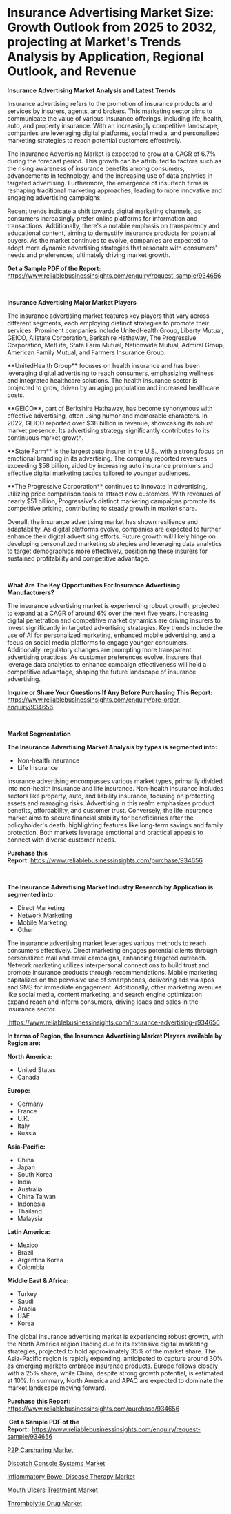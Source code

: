 <p><h1>Insurance Advertising Market Size: Growth Outlook from 2025 to 2032, projecting at Market's Trends Analysis by Application, Regional Outlook, and Revenue</h1></p><p><strong>Insurance Advertising Market Analysis and Latest Trends</strong></p>
<p><p>Insurance advertising refers to the promotion of insurance products and services by insurers, agents, and brokers. This marketing sector aims to communicate the value of various insurance offerings, including life, health, auto, and property insurance. With an increasingly competitive landscape, companies are leveraging digital platforms, social media, and personalized marketing strategies to reach potential customers effectively.</p><p>The Insurance Advertising Market is expected to grow at a CAGR of 6.7% during the forecast period. This growth can be attributed to factors such as the rising awareness of insurance benefits among consumers, advancements in technology, and the increasing use of data analytics in targeted advertising. Furthermore, the emergence of insurtech firms is reshaping traditional marketing approaches, leading to more innovative and engaging advertising campaigns.</p><p>Recent trends indicate a shift towards digital marketing channels, as consumers increasingly prefer online platforms for information and transactions. Additionally, there's a notable emphasis on transparency and educational content, aiming to demystify insurance products for potential buyers. As the market continues to evolve, companies are expected to adopt more dynamic advertising strategies that resonate with consumers' needs and preferences, ultimately driving market growth.</p></p>
<p><strong>Get a Sample PDF of the Report:&nbsp;</strong> <a href="https://www.reliablebusinessinsights.com/enquiry/request-sample/934656?utm_campaign=1106&utm_medium=2&utm_source=Github&utm_content=ia&utm_term=07032025&utm_id=insurance-advertising">https://www.reliablebusinessinsights.com/enquiry/request-sample/934656</a></p>
<p>&nbsp;</p>
<p><strong>Insurance Advertising Major Market Players</strong></p>
<p><p>The insurance advertising market features key players that vary across different segments, each employing distinct strategies to promote their services. Prominent companies include UnitedHealth Group, Liberty Mutual, GEICO, Allstate Corporation, Berkshire Hathaway, The Progressive Corporation, MetLife, State Farm Mutual, Nationwide Mutual, Admiral Group, American Family Mutual, and Farmers Insurance Group.</p><p>**UnitedHealth Group** focuses on health insurance and has been leveraging digital advertising to reach consumers, emphasizing wellness and integrated healthcare solutions. The health insurance sector is projected to grow, driven by an aging population and increased healthcare costs.</p><p>**GEICO**, part of Berkshire Hathaway, has become synonymous with effective advertising, often using humor and memorable characters. In 2022, GEICO reported over $38 billion in revenue, showcasing its robust market presence. Its advertising strategy significantly contributes to its continuous market growth.</p><p>**State Farm** is the largest auto insurer in the U.S., with a strong focus on emotional branding in its advertising. The company reported revenues exceeding $58 billion, aided by increasing auto insurance premiums and effective digital marketing tactics tailored to younger audiences.</p><p>**The Progressive Corporation** continues to innovate in advertising, utilizing price comparison tools to attract new customers. With revenues of nearly $51 billion, Progressive’s distinct marketing campaigns promote its competitive pricing, contributing to steady growth in market share.</p><p>Overall, the insurance advertising market has shown resilience and adaptability. As digital platforms evolve, companies are expected to further enhance their digital advertising efforts. Future growth will likely hinge on developing personalized marketing strategies and leveraging data analytics to target demographics more effectively, positioning these insurers for sustained profitability and competitive advantage.</p></p>
<p>&nbsp;</p>
<p><strong>What Are The Key Opportunities For Insurance Advertising Manufacturers?</strong></p>
<p><p>The insurance advertising market is experiencing robust growth, projected to expand at a CAGR of around 6% over the next five years. Increasing digital penetration and competitive market dynamics are driving insurers to invest significantly in targeted advertising strategies. Key trends include the use of AI for personalized marketing, enhanced mobile advertising, and a focus on social media platforms to engage younger consumers. Additionally, regulatory changes are prompting more transparent advertising practices. As customer preferences evolve, insurers that leverage data analytics to enhance campaign effectiveness will hold a competitive advantage, shaping the future landscape of insurance advertising.</p></p>
<p><strong>Inquire or Share Your Questions If Any Before Purchasing This Report:</strong> <a href="https://www.reliablebusinessinsights.com/enquiry/pre-order-enquiry/934656?utm_campaign=1106&utm_medium=2&utm_source=Github&utm_content=ia&utm_term=07032025&utm_id=insurance-advertising">https://www.reliablebusinessinsights.com/enquiry/pre-order-enquiry/934656</a></p>
<p>&nbsp;</p>
<p><strong>Market Segmentation</strong></p>
<p><strong>The Insurance Advertising Market Analysis by types is segmented into:</strong></p>
<p><ul><li>Non-health Insurance</li><li>Life Insurance</li></ul></p>
<p><p>Insurance advertising encompasses various market types, primarily divided into non-health insurance and life insurance. Non-health insurance includes sectors like property, auto, and liability insurance, focusing on protecting assets and managing risks. Advertising in this realm emphasizes product benefits, affordability, and customer trust. Conversely, the life insurance market aims to secure financial stability for beneficiaries after the policyholder's death, highlighting features like long-term savings and family protection. Both markets leverage emotional and practical appeals to connect with diverse customer needs.</p></p>
<p><strong>Purchase this Report:&nbsp;</strong><a href="https://www.reliablebusinessinsights.com/purchase/934656?utm_campaign=1106&utm_medium=2&utm_source=Github&utm_content=ia&utm_term=07032025&utm_id=insurance-advertising">https://www.reliablebusinessinsights.com/purchase/934656</a></p>
<p>&nbsp;</p>
<p><strong>The Insurance Advertising Market Industry Research by Application is segmented into:</strong></p>
<p><ul><li>Direct Marketing</li><li>Network Marketing</li><li>Mobile Marketing</li><li>Other</li></ul></p>
<p><p>The insurance advertising market leverages various methods to reach consumers effectively. Direct marketing engages potential clients through personalized mail and email campaigns, enhancing targeted outreach. Network marketing utilizes interpersonal connections to build trust and promote insurance products through recommendations. Mobile marketing capitalizes on the pervasive use of smartphones, delivering ads via apps and SMS for immediate engagement. Additionally, other marketing avenues like social media, content marketing, and search engine optimization expand reach and inform consumers, driving leads and sales in the insurance sector.</p></p>
<p><a href="https://www.reliablebusinessinsights.com/insurance-advertising-r934656?utm_campaign=1106&utm_medium=2&utm_source=Github&utm_content=ia&utm_term=07032025&utm_id=insurance-advertising">&nbsp;https://www.reliablebusinessinsights.com/insurance-advertising-r934656</a></p>
<p><strong>In terms of Region, the Insurance Advertising Market Players available by Region are:</strong></p>
<p>
    <p> <strong> North America: </strong>
        <ul>
            <li>United States</li>
            <li>Canada</li>
        </ul>
        </p> 
    <p> <strong> Europe: </strong>
        <ul>
            <li>Germany</li>
            <li>France</li>
            <li>U.K.</li>
            <li>Italy</li>
            <li>Russia</li>
        </ul>
        </p> 
    <p> <strong> Asia-Pacific: </strong>
        <ul>
            <li>China</li>
            <li>Japan</li>
            <li>South Korea</li>
            <li>India</li>
            <li>Australia</li>
            <li>China Taiwan</li>
            <li>Indonesia</li>
            <li>Thailand</li>
            <li>Malaysia</li>
        </ul>
        </p> 
    <p> <strong> Latin America: </strong>
        <ul>
            <li>Mexico</li>
            <li>Brazil</li>
            <li>Argentina Korea</li>
            <li>Colombia</li>
        </ul>
        </p> 
    <p> <strong> Middle East & Africa: </strong>
        <ul>
            <li>Turkey</li>
            <li>Saudi</li>
            <li>Arabia</li>
            <li>UAE</li>
            <li>Korea</li>
        </ul>
    </p>
    </p>
<p><p>The global insurance advertising market is experiencing robust growth, with the North America region leading due to its extensive digital marketing strategies, projected to hold approximately 35% of the market share. The Asia-Pacific region is rapidly expanding, anticipated to capture around 30% as emerging markets embrace insurance products. Europe follows closely with a 25% share, while China, despite strong growth potential, is estimated at 10%. In summary, North America and APAC are expected to dominate the market landscape moving forward.</p></p>
<p><strong>Purchase this Report: </strong><a href="https://www.reliablebusinessinsights.com/purchase/934656?utm_campaign=1106&utm_medium=2&utm_source=Github&utm_content=ia&utm_term=07032025&utm_id=insurance-advertising">https://www.reliablebusinessinsights.com/purchase/934656</a></p>
<p>&nbsp;<strong>Get a Sample PDF of the Report:&nbsp;&nbsp;</strong><a href="https://www.reliablebusinessinsights.com/enquiry/request-sample/934656?utm_campaign=1106&utm_medium=2&utm_source=Github&utm_content=ia&utm_term=07032025&utm_id=insurance-advertising">https://www.reliablebusinessinsights.com/enquiry/request-sample/934656</a></p>
<p><strong></strong></p>
<p><p><a href="https://github.com/rumaskdallys2/Market-Research-Report-List-1/blob/main/p2p-carsharing-market.md?utm_campaign=1106&utm_medium=2&utm_source=Github&utm_content=ia&utm_term=07032025&utm_id=insurance-advertising">P2P Carsharing Market</a></p><p><a href="https://github.com/dringmurza6r/Market-Research-Report-List-1/blob/main/dispatch-console-systems-market.md?utm_campaign=1106&utm_medium=2&utm_source=Github&utm_content=ia&utm_term=07032025&utm_id=insurance-advertising">Dispatch Console Systems Market</a></p><p><a href="https://github.com/abdhsheila7/Market-Research-Report-List-1/blob/main/inflammatory-bowel-disease-therapy-market.md?utm_campaign=1106&utm_medium=2&utm_source=Github&utm_content=ia&utm_term=07032025&utm_id=insurance-advertising">Inflammatory Bowel Disease Therapy Market</a></p><p><a href="https://github.com/rjaibiagha/Market-Research-Report-List-1/blob/main/mouth-ulcers-treatment-market.md?utm_campaign=1106&utm_medium=2&utm_source=Github&utm_content=ia&utm_term=07032025&utm_id=insurance-advertising">Mouth Ulcers Treatment Market</a></p><p><a href="https://github.com/godekkutero4/Market-Research-Report-List-1/blob/main/thrombolytic-drug-market.md?utm_campaign=1106&utm_medium=2&utm_source=Github&utm_content=ia&utm_term=07032025&utm_id=insurance-advertising">Thrombolytic Drug Market</a></p></p>